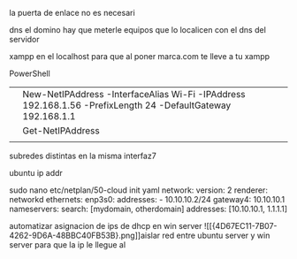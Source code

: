 la puerta de enlace no es necesari

dns
el domino hay que meterle equipos que lo localicen  con el dns del servidor

xampp en el localhost para que al poner marca.com te lleve a tu xampp


  

PowerShell

|     |                                                                                                             |
| --- | ----------------------------------------------------------------------------------------------------------- |
|     | New-NetIPAddress -InterfaceAlias Wi-Fi -IPAddress 192.168.1.56 -PrefixLength 24 -DefaultGateway 192.168.1.1 |
|     | Get-NetIPAddress                                                                                            |
|     |                                                                                                             |


subredes distintas en la misma interfaz7



ubuntu
ip addr


sudo nano etc/netplan/50-cloud init yaml
network:
  version: 2
  renderer: networkd
  ethernets:
    enp3s0:
      addresses:
        - 10.10.10.2/24
      gateway4: 10.10.10.1
      nameservers:
          search: [mydomain, otherdomain]
          addresses: [10.10.10.1, 1.1.1.1]




automatizar asignacion de ips de dhcp en win server
![[{4D67EC11-7B07-4262-9D6A-48BBC40FB53B}.png]]aislar red entre ubuntu server y win server
para que la ip le llegue al